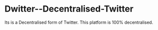 # Dwitter--Decentralised-Twitter
Its is a Decentralised form of Twitter. This platform is 100% decentralised. 
